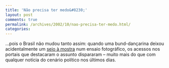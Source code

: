 ```yaml
---
title: 'Não precisa ter medo&#8230;'
layout: post
comments: true
permalink: /archives/2002/10/nao-precisa-ter-medo.html/
categories:
---
```

&#8230;pois o Brasil não mudou tanto assim: quando uma bund-dançarina deixou acidentalmente um <a href="http://www.terra.com.br/exclusivo/noticias/2002/10/29/023.htm">seio à mostra</a> num ensaio fotográfico, os acessos nos portais que destacaram o assunto dispararam &#8211; muito mais do que com qualquer notícia do cenário político nos últimos dias.